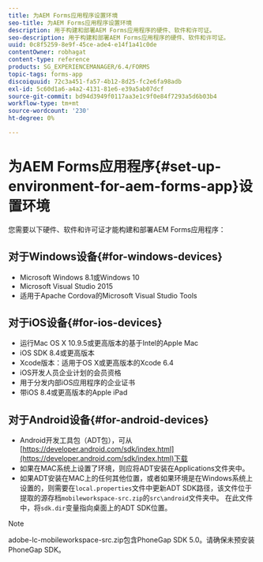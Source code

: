 ```yaml
---
title: 为AEM Forms应用程序设置环境
seo-title: 为AEM Forms应用程序设置环境
description: 用于构建和部署AEM Forms应用程序的硬件、软件和许可证。
seo-description: 用于构建和部署AEM Forms应用程序的硬件、软件和许可证。
uuid: 0c8f5259-8e9f-45ce-ade4-e14f1a41c0de
contentOwner: robhagat
content-type: reference
products: SG_EXPERIENCEMANAGER/6.4/FORMS
topic-tags: forms-app
discoiquuid: 72c3a451-fa57-4b12-8d25-fc2e6fa98adb
exl-id: 5c60d1a6-a4a2-4131-81e6-e39a5ab07dcf
source-git-commit: bd94d3949f0117aa3e1c9f0e84f7293a5d6b03b4
workflow-type: tm+mt
source-wordcount: '230'
ht-degree: 0%

---
```


# 为AEM Forms应用程序{#set-up-environment-for-aem-forms-app}设置环境

您需要以下硬件、软件和许可证才能构建和部署AEM Forms应用程序：

## 对于Windows设备{#for-windows-devices}

* Microsoft Windows 8.1或Windows 10
* Microsoft Visual Studio 2015
* 适用于Apache Cordova的Microsoft Visual Studio Tools

## 对于iOS设备{#for-ios-devices}

* 运行Mac OS X 10.9.5或更高版本的基于Intel的Apple Mac
* iOS SDK 8.4或更高版本
* Xcode版本：适用于OS X或更高版本的Xcode 6.4
* iOS开发人员企业计划的会员资格
* 用于分发内部iOS应用程序的企业证书
* 带iOS 8.4或更高版本的Apple iPad

## 对于Android设备{#for-android-devices}

* Android开发工具包（ADT包），可从[https://developer.android.com/sdk/index.html](https://developer.android.com/sdk/index.html)下载
* 如果在MAC系统上设置了环境，则应将ADT安装在Applications文件夹中。
* 如果ADT安装在MAC上的任何其他位置，或者如果环境是在Windows系统上设置的，则需要在`local.properties`文件中更新ADT SDK路径，该文件位于提取的源存档`mobileworkspace-src.zip`的`src\android`文件夹中。 在此文件中，将`sdk.dir`变量指向桌面上的ADT SDK位置。

>[!NOTE]
>
>adobe-lc-mobileworkspace-src.zip包含PhoneGap SDK 5.0。请确保未预安装PhoneGap SDK。
